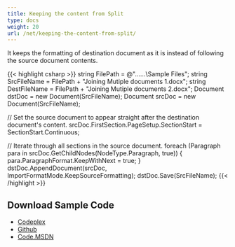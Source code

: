 ```yaml
---
title: Keeping the content from Split
type: docs
weight: 20
url: /net/keeping-the-content-from-split/
---
```


It keeps the formatting of destination document as it is instead of following the source document contents.

{{< highlight csharp >}}
string FilePath = @"..\..\..\Sample Files\";
string SrcFileName = FilePath + "Joining Mutiple documents 1.docx";
string DestFileName = FilePath + "Joining Mutiple documents 2.docx";
Document dstDoc = new Document(SrcFileName);
Document srcDoc = new Document(SrcFileName);

// Set the source document to appear straight after the destination document's content.
srcDoc.FirstSection.PageSetup.SectionStart = SectionStart.Continuous;

// Iterate through all sections in the source document.
foreach (Paragraph para in srcDoc.GetChildNodes(NodeType.Paragraph, true))
{
    para.ParagraphFormat.KeepWithNext = true;
}
dstDoc.AppendDocument(srcDoc, ImportFormatMode.KeepSourceFormatting);
dstDoc.Save(SrcFileName);
{{< /highlight >}}

## Download Sample Code

- [Codeplex](https://asposeopenxml.codeplex.com/releases/view/617779)
- [Github](https://github.com/aspose-words/Aspose.Words-for-.NET/releases/tag/MissingFeaturesofOpenXMLWordsv1.1)
- [Code.MSDN](https://code.msdn.microsoft.com/Missing-Features-in-6a2c882b)
